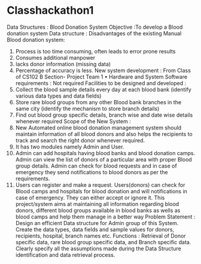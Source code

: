 # Classhackathon1
Data Structures : Blood Donation System
Objective :To develop a Blood donation system Data structure :
Disadvantages of the existing Manual Blood donation system:
1. Process is too time consuming, often leads to error prone results
2. Consumes additional manpower
3. lacks donor information (missing data)
4. Percentage of accuracy is less.
New system development : From Class of CS102 B Section- Project Team 1
• Hardware and System Software requirements : Not required
Facilities to be designed and developed :
1. Collect the blood sample details every day at each blood bank (identify
various data types and data fields)
2. Store rare blood groups from any other Blood bank branches in the same
city (identify the mechanism to store branch details)
3. Find out blood group specific details, branch wise and date wise details
whenever required
Scope of the New System :
1. New Automated online blood donation management system should maintain
information of all blood donors and also helps the recipients to track
and search the right donor whenever required.
2. It has two modules namely Admin and User.
3. Admin can add hospitals having blood banks and blood donation camps.
Admin can view the list of donors of a particular area with proper
Blood group details. Admin can check for blood requests and in case of
emergency they send notifications to blood donors as per the
requirements.
4. Users can register and make a request. Users(donors) can check for
Blood camps and hospitals for blood donation and will notifications
in case of emergency. They can either accept or ignore it.
This project/system aims at maintaining all information regarding blood
donors, different blood groups available in blood banks as wells as blood
camps and help them manage in a better way
Problem Statement : Design an efficient Data structure for Admin group of
this System. Create the data types, data fields and sample values for
donors, recipients, hospital, branch names etc.
Functions : Retrieval of Donor specific data, rare blood group specific data,
and Branch specific data.
Clearly specify all the assumptions made during the Data Structure
identification and data retrieval process.
